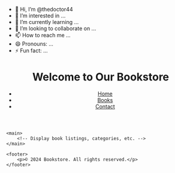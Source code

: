 - 👋 Hi, I’m @thedoctor44
- 👀 I’m interested in ...
- 🌱 I’m currently learning ...
- 💞️ I’m looking to collaborate on ...
- 📫 How to reach me ...
- 😄 Pronouns: ...
- ⚡ Fun fact: ...

<!---
thedoctor44/thedoctor44 is a ✨ special ✨ repository because its `README.md` (this file) appears on your GitHub profile.
You can click the Preview link to take a look at your changes.
--->
<!DOCTYPE html>
<html lang="en">
<head>
    <meta charset="UTF-8">
    <meta name="viewport" content="width=device-width, initial-scale=1.0">
    <title>Bookstore</title>
    <link rel="stylesheet" href="styles.css">
</head>
<body>
    <header>
        <h1>Welcome to Our Bookstore</h1>
        <nav>
            <ul>
                <li><a href="#">Home</a></li>
                <li><a href="#">Books</a></li>
                <li><a href="#">Contact</a></li>
            </ul>
        </nav>
    </header>

    <main>
        <!-- Display book listings, categories, etc. -->
    </main>

    <footer>
        <p>© 2024 Bookstore. All rights reserved.</p>
    </footer>
</body>
</html>

